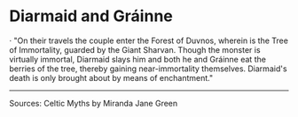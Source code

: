 # Diarmaid and Gráinne 
· "On their travels the couple enter the Forest of Duvnos, wherein is the Tree of Immortality, guarded by the Giant Sharvan. Though the monster is virtually immortal, Diarmaid slays him and both he and Gráinne eat the berries of the tree, thereby gaining near-immortality themselves. Diarmaid's death is only brought about by means of enchantment."

----------------------------------------------------------------------------------------------------------------------------------------------------------------
Sources:
	Celtic Myths by Miranda Jane Green

